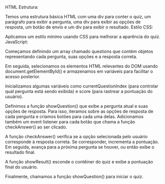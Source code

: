 HTML Estrutura:

Temos uma estrutura básica HTML com uma div para conter o quiz, um parágrafo para exibir a pergunta, uma div para exibir as opções de resposta, um botão de envio e um div para exibir o resultado.
Estilo CSS:

Aplicamos um estilo mínimo usando CSS para melhorar a aparência do quiz.
JavaScript:

Começamos definindo um array chamado questions que contém objetos representando cada pergunta, suas opções e a resposta correta.

Em seguida, selecionamos os elementos HTML relevantes do DOM usando document.getElementById() e armazenamos em variáveis para facilitar o acesso posterior.

Inicializamos algumas variáveis como currentQuestionIndex (para controlar qual pergunta está sendo exibida) e score (para rastrear a pontuação do usuário).

Definimos a função showQuestion() que exibe a pergunta atual e suas opções de resposta. Para isso, iteramos sobre as opções de resposta de cada pergunta e criamos botões para cada uma delas. Adicionamos também um event listener para cada botão que chama a função checkAnswer() ao ser clicado.

A função checkAnswer() verifica se a opção selecionada pelo usuário corresponde à resposta correta. Se corresponder, incrementa a pontuação. Em seguida, avança para a próxima pergunta se houver, ou então exibe o resultado final.

A função showResult() esconde o contêiner do quiz e exibe a pontuação final do usuário.

Finalmente, chamamos a função showQuestion() para iniciar o quiz.
